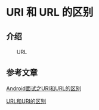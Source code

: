 # URI 和 URL 的区别

## 介绍
　　URL


## 参考文章
[Android面试之URI和URL的区别](https://blog.csdn.net/jifengzh/article/details/75137251)

[URL和URI的区别](https://blog.csdn.net/koflance/article/details/79635240)